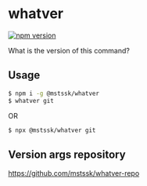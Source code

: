 # whatver

[![npm version](https://badge.fury.io/js/%40mstssk%2Fwhatver.svg)](https://badge.fury.io/js/%40mstssk%2Fwhatver)

What is the version of this command?

## Usage

```sh
$ npm i -g @mstssk/whatver
$ whatver git
```

OR

```sh
$ npx @mstssk/whatver git
```

## Version args repository

https://github.com/mstssk/whatver-repo
